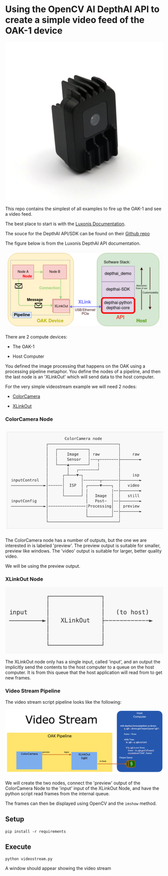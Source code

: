 # Using the OpenCV AI DepthAI API to create a simple video feed of the OAK-1 device

![OAK](./media/OAK-1_1600x.jpeg)

This repo contains the simplest of all examples to fire up the OAK-1 and see a video feed.

The best place to start is with the [Luxonis Documentation](https://docs.luxonis.com/projects/api/en/latest/).

The souce for the DepthAI API/SDK can be found on their [Github repo](https://github.com/luxonis/depthai)

The figure below is from the Luxonis DepthAI API documentation.

![OakHostPipeline](./media/oak-arcj.png)

There are 2 compute devices:

* The OAK-1

* Host Computer

You defined the image processing that happens on the OAK using a processing pipeline metaphor.  You define the nodes of a pipeline, and then the last node is an 'XLinkOut' which will send data to the host computer.

For the very simple videostream example we will need 2 nodes:

* [ColorCamera](https://docs.luxonis.com/projects/api/en/latest/components/nodes/color_camera/)

* [XLinkOut](https://docs.luxonis.com/projects/api/en/latest/components/nodes/xlink_out/)

### ColorCamera Node

![CCN](./media/color-camera-node.png)

The ColorCamera node has a number of outputs, but the one we are interested in is labeled 'preview'.  The preview output is suitable for smaller, preview like windows.  The 'video' output is suitable for larger, better quality video.

We will be using the preview output.

### XLinkOut Node

![XLO](./media/xlink-out-node.png)

The XLinkOut node only has a single input, called 'input', and an output the implicitly send the contents to the host computer to a queue on the host computer.  It is from this queue that the host application will read from to get new frames.

### Video Stream Pipeline

The video stream script pipeline looks like the following:

![VSP](./media/video-stream-arch.png)

We will create the two nodes, connect the 'preview' output of the ColorCamera Node to the 'input' input of the XLinkOut Node, and have the python script read frames from the internal queue.

The frames can then be displayed using OpenCV and the `imshow` method.


## Setup

```shell
pip install -r requirements
```

## Execute

```shell
python videostream.py
```

A window should appear showing the video stream


 
